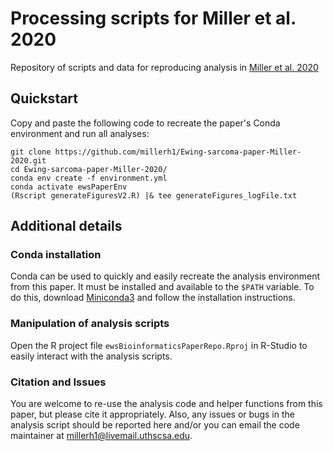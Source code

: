 # Processing scripts for Miller et al. 2020
Repository of scripts and data for reproducing analysis in [Miller et al. 2020](https://www.mdpi.com/2072-6694/12/4/948)

## Quickstart

Copy and paste the following code to recreate the paper's Conda environment and run all analyses:

```
git clone https://github.com/millerh1/Ewing-sarcoma-paper-Miller-2020.git
cd Ewing-sarcoma-paper-Miller-2020/
conda env create -f environment.yml
conda activate ewsPaperEnv
(Rscript generateFiguresV2.R) |& tee generateFigures_logFile.txt
```

## Additional details

### Conda installation

Conda can be used to quickly and easily recreate the analysis environment from this paper. It must be installed and available to the `$PATH` variable. To do this, download [Miniconda3](https://docs.conda.io/en/latest/miniconda.html) and follow the installation instructions. 

### Manipulation of analysis scripts

Open the R project file `ewsBioinformaticsPaperRepo.Rproj` in R-Studio to easily interact with the analysis scripts. 

### Citation and Issues

You are welcome to re-use the analysis code and helper functions from this paper, but please cite it appropriately. Also, any issues or bugs in the analysis script should be reported here and/or you can email the code maintainer at millerh1@livemail.uthscsa.edu.

